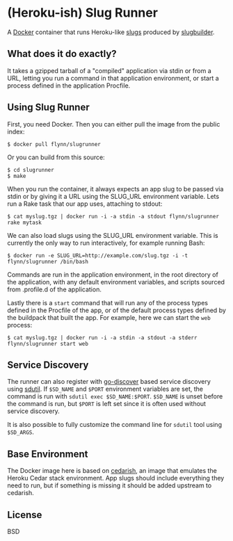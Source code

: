 # (Heroku-ish) Slug Runner
A [Docker](http://docker.io) container that runs Heroku-like [slugs](https://devcenter.heroku.com/articles/slug-compiler) produced by [slugbuilder](https://github.com/flynn/slugbuilder).

## What does it do exactly?

It takes a gzipped tarball of a "compiled" application via stdin or from a URL, letting you run a command in that application environment, or start a process defined in the application Procfile.

## Using Slug Runner

First, you need Docker. Then you can either pull the image from the public index:

	$ docker pull flynn/slugrunner

Or you can build from this source:

	$ cd slugrunner
	$ make

When you run the container, it always expects an app slug to be passed via stdin or by giving it a URL using the SLUG_URL environment variable. Lets run a Rake task that our app uses, attaching to stdout:

	$ cat myslug.tgz | docker run -i -a stdin -a stdout flynn/slugrunner rake mytask

We can also load slugs using the SLUG_URL environment variable. This is currently the only way to run interactively, for example running Bash:

	$ docker run -e SLUG_URL=http://example.com/slug.tgz -i -t flynn/slugrunner /bin/bash

Commands are run in the application environment, in the root directory of the application, with any default environment variables, and scripts sourced from .profile.d of the application.

Lastly there is a `start` command that will run any of the process types defined in the Procfile of the app, or of the default process types defined by the buildpack that built the app. For example, here we can start the `web` process:

	$ cat myslug.tgz | docker run -i -a stdin -a stdout -a stderr flynn/slugrunner start web

## Service Discovery

The runner can also register with [go-discover](/discoverd/client) based service discovery using [sdutil](/sdutil). If `$SD_NAME` and `$PORT` environment variables are set, the command is run with `sdutil exec $SD_NAME:$PORT`. `$SD_NAME` is unset before the command is run, but `$PORT` is left set since it is often used without service discovery.

It is also possible to fully customize the command line for `sdutil` tool using `$SD_ARGS`.

## Base Environment

The Docker image here is based on [cedarish](https://github.com/progrium/cedarish), an image that emulates the Heroku Cedar stack environment. App slugs should include everything they need to run, but if something is missing it should be added upstream to cedarish.

## License

BSD
